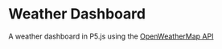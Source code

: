 # Weather Dashboard
 A weather dashboard in P5.js using the [OpenWeatherMap API](https://openweathermap.org/api)
